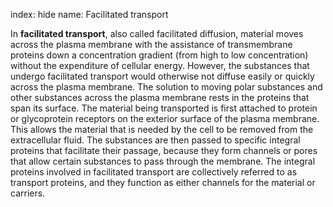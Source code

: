 index: hide
name: Facilitated transport

In  **facilitated transport**, also called facilitated diffusion, material moves across the plasma membrane with the assistance of transmembrane proteins down a concentration gradient (from high to low concentration) without the expenditure of cellular energy. However, the substances that undergo facilitated transport would otherwise not diffuse easily or quickly across the plasma membrane. The solution to moving polar substances and other substances across the plasma membrane rests in the proteins that span its surface. The material being transported is first attached to protein or glycoprotein receptors on the exterior surface of the plasma membrane. This allows the material that is needed by the cell to be removed from the extracellular fluid. The substances are then passed to specific integral proteins that facilitate their passage, because they form channels or pores that allow certain substances to pass through the membrane. The integral proteins involved in facilitated transport are collectively referred to as transport proteins, and they function as either channels for the material or carriers.

